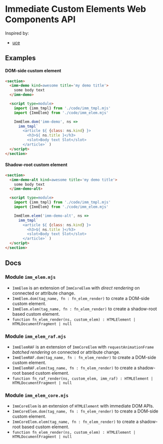 # Immediate Custom Elements Web Components API

Inspired by:
- [uce](https://github.com/WebReflection/uce#readme)


## Examples

#### DOM-side custom element

```html
<section>
  <imm-demo kind=awesome title='my demo title'>
    some body text
  </imm-demo>

  <script type=module>
    import {imm_tmpl} from './code/imm_tmpl.mjs'
    import {ImmElem} from './code/imm_elem.mjs'

    ImmElem.dom('imm-demo', ns =>
      imm_tmpl`
        <article ${ {class: ns.kind} }>
          <h3>${ ns.title }</h3>
          <slot>Body text Slot</slot>
        </article>` )
  </script>
</section>
```

#### Shadow-root custom element

```html
<section>
  <imm-demo-alt kind=awesome title='my demo title'>
    some body text
  </imm-demo-alt>

  <script type=module>
    import {imm_tmpl} from './code/imm_tmpl.mjs'
    import {ImmElem} from './code/imm_elem.mjs'

    ImmElem.elem('imm-demo-alt', ns =>
      imm_tmpl`
        <article ${ {class: ns.kind} }>
          <h3>${ ns.title }</h3>
          <slot>Body text Slot</slot>
        </article>` )
  </script>
</section>
```

## Docs

### Module `imm_elem.mjs`

- `ImmElem` is an extension of `ImmCoreElem`
  with *direct rendering*
  on connected or attribute change.
- `ImmElem.dom(tag_name, fn : fn_elem_render)` to create a DOM-side custom element.
- `ImmElem.elem(tag_name, fn : fn_elem_render)` to create a shadow-root based custom element.
- `function fn_elem_render(ns, custom_elem) : HTMLElement | HTMLDocumentFragment | null`

### Module `imm_elem_raf.mjs`

- `ImmElemRAF` is an extension of `ImmCoreElem`
  with `requestAnimationFrame` *batched rendering*
  on connected or attribute change.
- `ImmElemRAF.dom(tag_name, fn : fn_elem_render)` to create a DOM-side custom element.
- `ImmElemRAF.elem(tag_name, fn : fn_elem_render)` to create a shadow-root based custom element.
- `function fn_raf_render(ns, custom_elem, imm_raf) : HTMLElement | HTMLDocumentFragment | null`

### Module `imm_elem_core.mjs`

- `ImmCoreElem` is an extension of `HTMLElement` with immediate DOM APIs.
- `ImmCoreElem.dom(tag_name, fn : fn_elem_render)` to create a DOM-side custom element.
- `ImmCoreElem.elem(tag_name, fn : fn_elem_render)` to create a shadow-root based custom element.
- `function fn_elem_render(ns, custom_elem) : HTMLElement | HTMLDocumentFragment | null`
